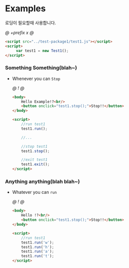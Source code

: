 # Examples
로딩이 필요할때 사용합니다. 

*@* *+prefix* *x* *@* 
```html
<script src="../test-package1/test1.js"></script>
<script>
     var test1 = new Test1();
</script>
```   



### Something Something(blah~)
- Whenever you can `Stop` 

    *@* *!* *@*
    ```html
    <body>
        Hello Example!?<br/>
        <button onclick="test1.stop();">Stop!!</button>
    </body>
  
    <script>
        //run test1
        test1.run();
  
        //...
  
        //stop test1
        test1.stop();
  
        //exit test1
        test1.exit();
    </script>
    ```
  
### Anything anything(blah blah~)
- Whatever you can `run` 

    *@* *!* *@*
    ```html
    <body>
        Hello !?<br/>
        <button onclick="test1.stop();">Stop!!</button>
    </body>
  
    <script>
        //run test1
        test1.run('w');
        test1.run('h');
        test1.run('a');
        test1.run('t'); 
    </script>
    ```